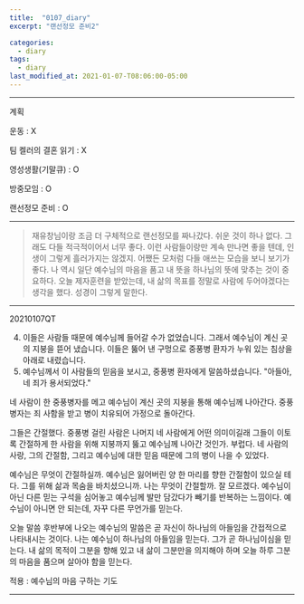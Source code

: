 ```yaml
---
title:  "0107_diary"
excerpt: "랜선정모 준비2"

categories:
  - diary
tags:
  - diary
last_modified_at: 2021-01-07-T08:06:00-05:00
---
```

- - -
계획  

운동 : X

팀 켈러의 결혼 읽기 : X

영성생활(기말큐) : O

방중모임 : O

랜선정모 준비 : O
- - -
> 재유창님이랑 조금 더 구체적으로 랜선정모를 짜나갔다. 쉬운 것이 하나 없다. 그래도 다들 적극적이어서 너무 좋다. 이런 사람들이랑만 계속 만나면 좋을 텐데, 인생이 그렇게 흘러가지는 않겠지. 어쨌든 모처럼 다들 애쓰는 모습을 보니 보기가 좋다. 나 역시 일단 예수님의 마음을 품고 내 뜻을 하나님의 뜻에 맞추는 것이 중요하다. 오늘 제자훈련을 받았는데, 내 삶의 목표를 정말로 사람에 두어야겠다는 생각을 했다. 성경이 그렇게 말한다. 
- - -
20210107QT

  4. 이들은 사람들 때문에 예수님께 들어갈 수가 없었습니다. 그래서 예수님이 계신 곳의 지붕을 뜯어 냈습니다. 이들은 뚫어 낸 구멍으로 중풍병 환자가 누워 있는 침상을 아래로 내렸습니다.
  5. 예수님께서 이 사람들의 믿음을 보시고, 중풍병 환자에게 말씀하셨습니다. "아들아, 네 죄가 용서되었다."

  네 사람이 한 중풍병자를 메고 예수님이 계신 곳의 지붕을 통해 예수님께 나아간다. 중풍병자는 죄 사함을 받고 병이 치유되어 가정으로 돌아간다.

  그들은 간절했다. 중풍병 걸린 사람은 나머지 네 사람에게 어떤 의미이길래 그들이 이토록 간절하게 한 사람을 위해 지붕까지 뚫고 예수님께 나아간 것인가. 부럽다. 네 사람의 사랑, 그의 간절함, 그리고 예수님에 대한 믿음 때문에 그의 병이 나을 수 있었다.

  예수님은 무엇이 간절하실까. 예수님은 잃어버린 양 한 마리를 향한 간절함이 있으실 테다. 그를 위해 삶과 목숨을 바치셨으니까. 나는 무엇이 간절할까. 잘 모르겠다. 예수님이 아닌 다른 믿는 구석을 심어놓고 예수님께 발만 담갔다가 빼기를 반복하는 느낌이다. 예수님이 아니면 안 되는데, 자꾸 다른 무언가를 믿는다.

  오늘 말씀 후반부에 나오는 예수님의 말씀은 곧 자신이 하나님의 아들임을 간접적으로 나타내시는 것이다. 나는 예수님이 하나님의 아들임을 믿는다. 그가 곧 하나님이심을 믿는다. 내 삶의 목적이 그분을 향해 있고 내 삶이 그분만을 의지해야 하며 오늘 하루 그분의 마음을 품으며 살아야 함을 믿는다.

  적용 : 예수님의 마음 구하는 기도
- - -